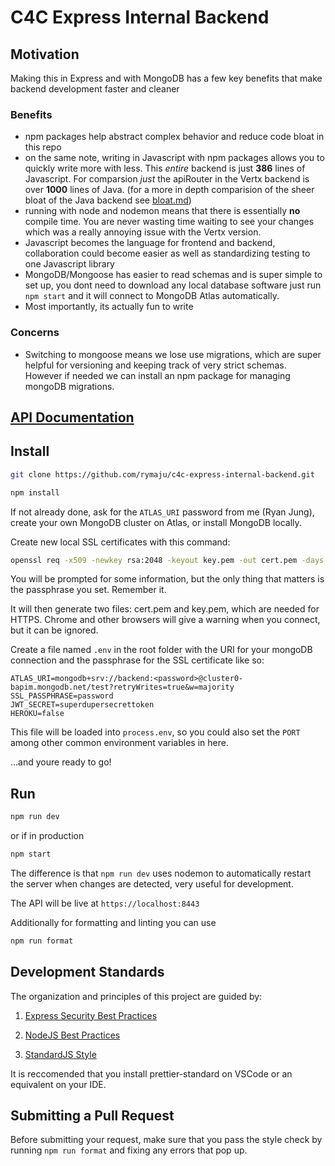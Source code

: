 # C4C Express Internal Backend

## Motivation

Making this in Express and with MongoDB has a few key benefits that make backend development faster and cleaner

### Benefits

- npm packages help abstract complex behavior and reduce code bloat in this repo
- on the same note, writing in Javascript with npm packages allows you to quickly write more with less. This _entire_ backend is just **386** lines of Javascript. For comparsion _just_ the apiRouter in the Vertx backend is over **1000** lines of Java. (for a more in depth comparision of the sheer bloat of the Java backend see [bloat.md](bloat.md))
- running with node and nodemon means that there is essentially **no** compile time. You are never wasting time waiting to see your changes which was a really annoying issue with the Vertx version.
- Javascript becomes the language for frontend and backend, collaboration could become easier as well as standardizing testing to one Javascript library
- MongoDB/Mongoose has easier to read schemas and is super simple to set up, you dont need to download any local database software just run `npm start` and it will connect to MongoDB Atlas automatically.
- Most importantly, its actually fun to write

### Concerns

- Switching to mongoose means we lose use migrations, which are super helpful for versioning and keeping track of very strict schemas. However if needed we can install an npm package for managing mongoDB migrations.

## [API Documentation](api.md)

## Install

```sh
git clone https://github.com/rymaju/c4c-express-internal-backend.git

npm install
```

If not already done, ask for the `ATLAS_URI` password from me (Ryan Jung), create your own MongoDB cluster on Atlas, or install MongoDB locally.

Create new local SSL certificates with this command:

```sh
openssl req -x509 -newkey rsa:2048 -keyout key.pem -out cert.pem -days 1000
```

You will be prompted for some information, but the only thing that matters is the passphrase you set. Remember it.

It will then generate two files: cert.pem and key.pem, which are needed for HTTPS. Chrome and other browsers will give a warning when you connect, but it can be ignored.

Create a file named `.env` in the root folder with the URI for your mongoDB connection and the passphrase for the SSL certificate like so:

```
ATLAS_URI=mongodb+srv://backend:<password>@cluster0-bapim.mongodb.net/test?retryWrites=true&w=majority
SSL_PASSPHRASE=password
JWT_SECRET=superdupersecrettoken
HEROKU=false
```

This file will be loaded into `process.env`, so you could also set the `PORT` among other common environment variables in here.

...and youre ready to go!

## Run

```sh
npm run dev
```

or if in production

```sh
npm start
```

The difference is that `npm run dev` uses nodemon to automatically restart the server when changes are detected, very useful for development.

The API will be live at `https://localhost:8443`

Additionally for formatting and linting you can use

```sh
npm run format
```

## Development Standards

The organization and principles of this project are guided by:

1. [Express Security Best Practices](https://expressjs.com/en/advanced/best-practice-security.html)

2. [NodeJS Best Practices](https://github.com/goldbergyoni/nodebestpractices)

3. [StandardJS Style](https://standardjs.com/#why-should-i-use-javascript-standard-style)

It is reccomended that you install prettier-standard on VSCode or an equivalent on your IDE.

## Submitting a Pull Request

Before submitting your request, make sure that you pass the style check by running `npm run format` and fixing any errors that pop up.
